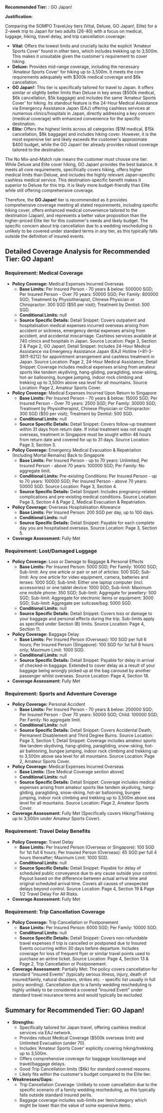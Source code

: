**Recommended Tier:** : GO Japan!

**Justification:**

Comparing the SOMPO TravelJoy tiers (Vital, Deluxe, GO Japan!, Elite) for a 2-week trip to Japan for two adults (26-40) with a focus on medical, luggage, hiking, travel delay, and trip cancellation coverage:

*   **Vital:** Offers the lowest limits and crucially lacks the explicit 'Amateur Sports Cover' found in other tiers, which includes trekking up to 3,500m. This makes it unsuitable given the customer's requirement to cover hiking.
*   **Deluxe:** Provides mid-range coverage, including the necessary 'Amateur Sports Cover' for hiking up to 3,500m. It meets the core requirements adequately with $300k medical coverage and $6k cancellation.
*   **GO Japan!:** This tier is specifically tailored for travel to Japan. It offers similar or slightly better limits than Deluxe in key areas ($500k medical, $6k cancellation, $5k baggage) and includes the same 'Amateur Sports Cover' for hiking. Its standout feature is the 24-Hour Medical Assistance via Emergency Assistance Japan (EAJ) offering cashless services at numerous clinics/hospitals in Japan, directly addressing a key concern (medical coverage) with enhanced convenience for the specific destination.
*   **Elite:** Offers the highest limits across all categories ($1M medical, $15k cancellation, $8k baggage) and includes hiking cover. However, it is the most expensive tier and likely exceeds the customer's approximate $400 budget, while the GO Japan! tier already provides robust coverage tailored to the destination.

The No Mix-and-Match rule means the customer must choose one tier. While Deluxe and Elite cover hiking, GO Japan! provides the best balance. It meets all core requirements, specifically covers hiking, offers higher medical limits than Deluxe, and includes the highly relevant Japan-specific cashless medical service. This destination-specific benefit makes it superior to Deluxe for this trip. It is likely more budget-friendly than Elite while still offering comprehensive coverage.

Therefore, the **GO Japan!** tier is recommended as it provides comprehensive coverage meeting all stated requirements, including specific hiking cover, offers enhanced medical convenience tailored to the destination (Japan), and represents a better value proposition than the higher-priced Elite tier for this customer's needs and likely budget. The specific concern about trip cancellation due to a wedding rescheduling is unlikely to be covered under standard terms in *any* tier, as this typically falls outside the definition of insured events.

## Detailed Coverage Analysis for Recommended Tier: GO Japan!

### Requirement: Medical Coverage

*   **Policy Coverage:** Medical Expenses Incurred Overseas
    *   **Base Limits:** Per Insured Person - 70 years & below: 500000 SGD; Per Insured Person - Over 70 years: 50000 SGD; Per Family: 800000 SGD; Treatment by Physiotherapist, Chinese Physician or Chiropractor: 300 SGD ($50 per visit); Treatment by Dentist: 500 SGD.
    *   **Conditional Limits:** null
    *   **Source Specific Details:** Detail Snippet: Covers outpatient and hospitalisation medical expenses incurred overseas arising from accident or sickness, emergency dental expenses arising from accident, and accidental miscarriage. Cashless services available at 740 clinics and hospitals in Japan. Source Location: Page 3, Section 2 & Page 2, GO Japan!; Detail Snippet: Includes 24-Hour Medical Assistance via Emergency Assistance Japan (EAJ) Hotline (+81-3-3811-8212) for appointment arrangement and cashless treatment in Japan. Source Location: Page 2, 24-Hour Medical Assistance; Detail Snippet: Coverage includes medical expenses arising from amateur sports like tandem skydiving, hang-gliding, paragliding, snow-skiing, hot-air ballooning, bungee jumping, indoor rock climbing and trekking up to 3,500m above sea level for all mountains. Source Location: Page 2, Amateur Sports Cover.
*   **Policy Coverage:** Medical Expenses Incurred Upon Return to Singapore
    *   **Base Limits:** Per Insured Person - 70 years & below: 15000 SGD; Per Insured Person - Over 70 years: 2500 SGD; Per Family: 30000 SGD; Treatment by Physiotherapist, Chinese Physician or Chiropractor: 300 SGD ($50 per visit); Treatment by Dentist: 500 SGD.
    *   **Conditional Limits:** null
    *   **Source Specific Details:** Detail Snippet: Covers follow-up treatment within 31 days from return date. If initial treatment was not sought overseas, treatment in Singapore must be sought within 48 hours from return date and covered for up to 31 days. Source Location: Page 3, Section 3.
*   **Policy Coverage:** Emergency Medical Evacuation & Repatriation (Including Mortal Remains) Back to Singapore
    *   **Base Limits:** Per Insured Person - up to 70 years: Unlimited; Per Insured Person - above 70 years: 100000 SGD; Per Family: No aggregate limit.
    *   **Conditional Limits:** Pre-existing Conditions: Per Insured Person - up to 70 years: 100000 SGD; Per Insured Person - above 70 years: 50000 SGD. Source Location: Page 3, Section 4.
    *   **Source Specific Details:** Detail Snippet: Includes pregnancy-related complications and pre-existing medical conditions. Source Location: Page 3, Section 4 & Page 2, Medical Evacuation & Repatriation.
*   **Policy Coverage:** Overseas Hospitalisation Allowance
    *   **Base Limits:** Per Insured Person: 200 SGD per day, up to 100 days.
    *   **Conditional Limits:** null
    *   **Source Specific Details:** Detail Snippet: Payable for each complete day you are hospitalised overseas. Source Location: Page 3, Section 5.
*   **Coverage Assessment:** Fully Met

### Requirement: Lost/Damaged Luggage

*   **Policy Coverage:** Loss or Damage to Baggage & Personal Effects
    *   **Base Limits:** Per Insured Person: 5000 SGD; Per Family: 10000 SGD; Sub-limit: Any one article or pair or set of articles: 500 SGD; Sub-limit: Any one article for video equipment, camera, batteries and lenses: 1000 SGD; Sub-limit: Either one laptop computer (incl. accessories) or one tablet device: 1000 SGD; Sub-limit: Maximum one mobile phone: 350 SGD; Sub-limit: Aggregate for jewellery: 500 SGD; Sub-limit: Aggregate for electronic items or equipment: 3000 SGD; Sub-limit: Aggregate per suitcase/bag: 5000 SGD.
    *   **Conditional Limits:** null
    *   **Source Specific Details:** Detail Snippet: Covers loss or damage to your baggage and personal effects during the trip. Sub-limits apply as specified under Section (B) limits. Source Location: Page 4, Section 11.
*   **Policy Coverage:** Baggage Delay
    *   **Base Limits:** Per Insured Person (Overseas): 100 SGD per full 6 hours; Per Insured Person (Singapore): 100 SGD for 1st full 6 hours only; Maximum Limit: 1000 SGD.
    *   **Conditional Limits:** null
    *   **Source Specific Details:** Detail Snippet: Payable for delay in arrival of checked-in baggage. Extended to cover delay as a result of your baggage being wrongly picked up at the bag carousel by another passenger whilst overseas. Source Location: Page 4, Section 18.
*   **Coverage Assessment:** Fully Met

### Requirement: Sports and Adventure Coverage

*   **Policy Coverage:** Personal Accident
    *   **Base Limits:** Per Insured Person - 70 years & below: 250000 SGD; Per Insured Person - Over 70 years: 50000 SGD; Child: 100000 SGD; Per Family: No aggregate limit.
    *   **Conditional Limits:** null
    *   **Source Specific Details:** Detail Snippet: Covers Accidental Death, Permanent Disablement and Third Degree Burns. Source Location: Page 3, Section 1; Detail Snippet: Coverage includes amateur sports like tandem skydiving, hang-gliding, paragliding, snow-skiing, hot-air ballooning, bungee jumping, indoor rock climbing and trekking up to 3,500m above sea level for all mountains. Source Location: Page 2, Amateur Sports Cover.
*   **Policy Coverage:** Medical Expenses Incurred Overseas
    *   **Base Limits:** [See Medical Coverage section above]
    *   **Conditional Limits:** null
    *   **Source Specific Details:** Detail Snippet: Coverage includes medical expenses arising from amateur sports like tandem skydiving, hang-gliding, paragliding, snow-skiing, hot-air ballooning, bungee jumping, indoor rock climbing and trekking up to 3,500m above sea level for all mountains. Source Location: Page 2, Amateur Sports Cover.
*   **Coverage Assessment:** Fully Met (Specifically covers Hiking/Trekking up to 3,500m under Amateur Sports Cover).

### Requirement: Travel Delay Benefits

*   **Policy Coverage:** Travel Delay
    *   **Base Limits:** Per Insured Person (Overseas or Singapore): 100 SGD for 1st full 6 hours; Per Insured Person (Overseas): 65 SGD per full 4 hours thereafter; Maximum Limit: 1000 SGD.
    *   **Conditional Limits:** null
    *   **Source Specific Details:** Detail Snippet: Payable for delay of scheduled public conveyance due to any cause outside your control. Payout based on the difference between actual arrival time and original scheduled arrival time. Covers all causes of unexpected delays beyond control. Source Location: Page 4, Section 19 & Page 1/2 Travel Delay For All Risks.
*   **Coverage Assessment:** Fully Met

### Requirement: Trip Cancellation Coverage

*   **Policy Coverage:** Trip Cancellation or Postponement
    *   **Base Limits:** Per Insured Person: 6000 SGD; Per Family: 10000 SGD.
    *   **Conditional Limits:** null
    *   **Source Specific Details:** Detail Snippet: Covers non-refundable travel expenses if trip is cancelled or postponed due to Insured Events occurring within 30 days before departure. Includes coverage for loss of frequent flyer or similar travel points used to purchase an airline ticket. Source Location: Page 4, Section 13 & Page 2, Trip Cancellation or Postponement.
*   **Coverage Assessment:** Partially Met: The policy covers cancellation for standard "Insured Events" (typically serious illness, injury, death of insured/family, natural disasters, strikes etc. - specific list usually in full policy wording). Cancellation due to a family wedding rescheduling is highly unlikely to be considered a covered "Insured Event" under standard travel insurance terms and would typically be excluded.

## Summary for Recommended Tier: GO Japan!

*   **Strengths:**
    *   Specifically tailored for Japan travel, offering cashless medical services via EAJ network.
    *   Provides robust Medical Coverage ($500k overseas limit) and Unlimited Evacuation (under 70).
    *   Includes 'Amateur Sports Cover' explicitly covering hiking/trekking up to 3,500m.
    *   Offers comprehensive coverage for baggage loss/damage and travel/baggage delays.
    *   Good Trip Cancellation limits ($6k) for standard covered reasons.
    *   Likely fits within the customer's budget compared to the Elite tier.
*   **Weaknesses/Gaps:**
    *   Trip Cancellation Coverage: Unlikely to cover cancellation due to the specific scenario of a family wedding rescheduling, as this typically falls outside standard insured perils.
    *   Baggage coverage includes sub-limits per item/category which might be lower than the value of some expensive items.